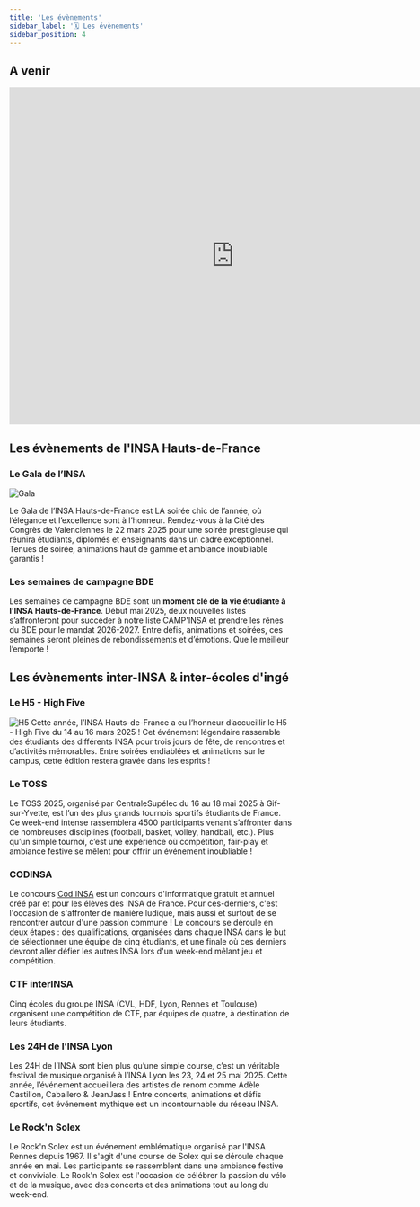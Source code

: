 ```yaml
---
title: 'Les évènements'
sidebar_label: '🗓️ Les évènements'
sidebar_position: 4
---
```

## A venir

<iframe src="https://calendar.google.com/calendar/u/0/embed?color=%234986e7&color=%237bd148&color=%23b99aff&color=%23d06b64&color=%23f691b2&src=c_636fd23d7309e28f094f4faa8264c0db4362c6f9fa3c66169c631b154ccd6cba@group.calendar.google.com&src=c_8139ad11b8ad56b3fae6259fa6811b9a472e21e59d29bf41f74e2f2040dfd528@group.calendar.google.com&src=c_ba6390e875dffbc739525b202170ee48b518fe9bed0e35f1db320ba5add6a525@group.calendar.google.com&src=c_bdcbd9e5948133a0c84e8790e10e1f972bd8b714f203fa5b60b77873cd2d6c7b@group.calendar.google.com&src=c_c2197c247bfc828f36b8e97162aeaa0c43753676cc66e2245b06318fd38027ce@group.calendar.google.com" width="800" height="600" frameborder="0" scrolling="no"></iframe>







## Les évènements de l'INSA Hauts-de-France

### Le Gala de l’INSA

![Gala](/img/bde/events/gala-insa-22-23.webp)

Le Gala de l’INSA Hauts-de-France est LA soirée chic de l’année, où l’élégance et l’excellence sont à l’honneur. Rendez-vous à la Cité des Congrès de Valenciennes le 22 mars 2025 pour une soirée prestigieuse qui réunira étudiants, diplômés et enseignants dans un cadre exceptionnel. Tenues de soirée, animations haut de gamme et ambiance inoubliable garantis !

### Les semaines de campagne BDE
Les semaines de campagne BDE sont un **moment clé de la vie étudiante à l’INSA Hauts-de-France**. Début mai 2025, deux nouvelles listes s’affronteront pour succéder à notre liste CAMP'INSA et prendre les rênes du BDE pour le mandat 2026-2027. Entre défis, animations et soirées, ces semaines seront pleines de rebondissements et d’émotions. Que le meilleur l’emporte !


## Les évènements inter-INSA & inter-écoles d'ingé

### Le H5 - High Five

![H5](/img/bde/events/highfiverose.png)
Cette année, l’INSA Hauts-de-France a eu l’honneur d’accueillir le H5 - High Five du 14 au 16 mars 2025 ! Cet événement légendaire rassemble des étudiants des différents INSA pour trois jours de fête, de rencontres et d’activités mémorables. Entre soirées endiablées et animations sur le campus, cette édition restera gravée dans les esprits !


### Le TOSS
Le TOSS 2025, organisé par CentraleSupélec du 16 au 18 mai 2025 à Gif-sur-Yvette, est l’un des plus grands tournois sportifs étudiants de France. Ce week-end intense rassemblera 4500 participants venant s’affronter dans de nombreuses disciplines (football, basket, volley, handball, etc.). Plus qu’un simple tournoi, c’est une expérience où compétition, fair-play et ambiance festive se mêlent pour offrir un événement inoubliable !

### CODINSA
Le concours [Cod'INSA](https://codinsa.org) est un concours d'informatique gratuit et annuel créé par et pour les élèves des INSA de France. Pour ces-derniers, c'est l'occasion de s'affronter de manière ludique, mais aussi et surtout de se rencontrer autour d'une passion commune ! Le concours se déroule en deux étapes : des qualifications, organisées dans chaque INSA dans le but de sélectionner une équipe de cinq étudiants, et une finale où ces derniers devront aller défier les autres INSA lors d'un week-end mêlant jeu et compétition.


### CTF interINSA
Cinq écoles du groupe INSA (CVL, HDF, Lyon, Rennes et Toulouse) organisent une compétition de CTF, par équipes de quatre, à destination de leurs étudiants.

### Les 24H de l’INSA Lyon
Les 24H de l’INSA sont bien plus qu’une simple course, c’est un véritable festival de musique organisé à l’INSA Lyon les 23, 24 et 25 mai 2025. Cette année, l’événement accueillera des artistes de renom comme Adèle Castillon, Caballero & JeanJass ! Entre concerts, animations et défis sportifs, cet événement mythique est un incontournable du réseau INSA.

### Le Rock'n Solex
Le Rock'n Solex est un événement emblématique organisé par l'INSA Rennes depuis 1967. Il s'agit d'une course de Solex qui se déroule chaque année en mai. Les participants se rassemblent dans une ambiance festive et conviviale. Le Rock'n Solex est l'occasion de célébrer la passion du vélo et de la musique, avec des concerts et des animations tout au long du week-end.

